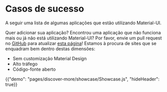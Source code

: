 # Casos de sucesso

<p class="description">A seguir uma lista de algumas aplicações que estão utilizando Material-UI.</p>

Quer adicionar sua aplicação? Encontrou uma aplicação que não funciona mais ou já não está utilizando Material-UI? Por favor, envie um pull request no [GitHub](https://github.com/mui-org/material-ui) para atualizar [esta página](https://github.com/mui-org/material-ui/blob/master/docs/src/pages/discover-more/showcase/appList.js)! Estamos à procura de sites que se enquadram bem dentro destas dimensões:

- Sem customização Material Design
- Alto tráfego
- Código-fonte aberto

{{"demo": "pages/discover-more/showcase/Showcase.js", "hideHeader": true}}